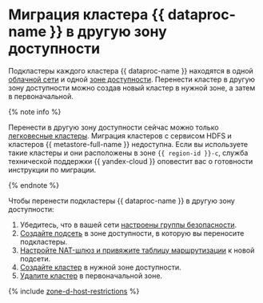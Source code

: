 # Миграция кластера {{ dataproc-name }} в другую зону доступности

Подкластеры каждого кластера {{ dataproc-name }} находятся в одной [облачной сети](../../vpc/concepts/network.md#network) и одной [зоне доступности](../../overview/concepts/geo-scope.md). Перенести кластер в другую зону доступности можно создав новый кластер в нужной зоне, а затем в первоначальной.

{% note info %}

Перенести в другую зону доступности сейчас можно только [легковесные кластеры](../concepts/index.md#light-weight-clusters). Миграция кластеров с сервисом HDFS и кластеров {{ metastore-full-name }} недоступна. Если вы используете такие кластеры и они расположены в зоне `{{ region-id }}-c`, служба технической поддержки {{ yandex-cloud }} оповестит вас о готовности инструкции по миграции.

{% endnote %}

Чтобы перенести подкластеры {{ dataproc-name }} в другую зону доступности:

1. Убедитесь, что в вашей сети [настроены группы безопасности](cluster-create.md#change-security-groups).
1. [Создайте подсеть](../../vpc/operations/subnet-create.md) в зоне доступности, в которую вы переносите подкластеры.
1. [Настройте NAT-шлюз и привяжите таблицу маршрутизации](../../vpc/operations/create-nat-gateway.md) к новой подсети.
1. [Создайте кластер](cluster-create.md#create) в нужной зоне доступности.
1. [Удалите кластер](cluster-delete.md) в первоначальной зоне.

{% include [zone-d-host-restrictions](../../_includes/mdb/ru-central1-d-broadwell.md) %}
